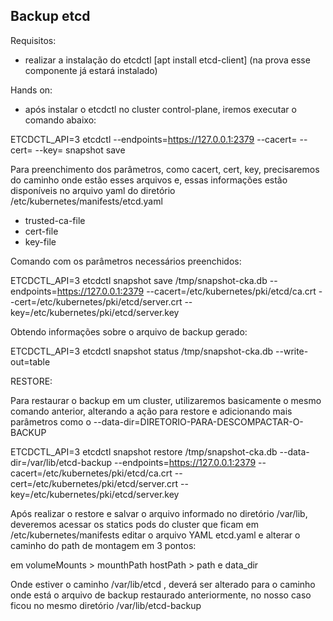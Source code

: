 ## Backup etcd

Requisitos:

- realizar a instalação do etcdctl [apt install etcd-client] (na prova esse componente já estará instalado)

Hands on:

- após instalar o etcdctl no cluster control-plane, iremos executar o comando abaixo:

ETCDCTL_API=3 etcdctl --endpoints=https://127.0.0.1:2379 --cacert=<trusted-ca-file> --cert=<cert-file> --key=<key-file> snapshot save <backup-file-location>

Para preenchimento dos parâmetros, como cacert, cert, key, precisaremos do caminho onde estão esses arquivos e, essas informações estão disponíveis no arquivo yaml do diretório /etc/kubernetes/manifests/etcd.yaml

- trusted-ca-file
- cert-file
- key-file

Comando com os parâmetros necessários preenchidos:

ETCDCTL_API=3 etcdctl snapshot save /tmp/snapshot-cka.db   --endpoints=https://127.0.0.1:2379   --cacert=/etc/kubernetes/pki/etcd/ca.crt   --cert=/etc/kubernetes/pki/etcd/server.crt   --key=/etc/kubernetes/pki/etcd/server.key

Obtendo informações sobre o arquivo de backup gerado:

ETCDCTL_API=3 etcdctl snapshot status /tmp/snapshot-cka.db --write-out=table

RESTORE:

Para restaurar o backup em um cluster, utilizaremos basicamente o mesmo comando anterior, alterando a ação para restore e adicionando mais parâmetros como o --data-dir=DIRETORIO-PARA-DESCOMPACTAR-O-BACKUP

ETCDCTL_API=3 etcdctl snapshot restore /tmp/snapshot-cka.db --data-dir=/var/lib/etcd-backup --endpoints=https://127.0.0.1:2379   --cacert=/etc/kubernetes/pki/etcd/ca.crt   --cert=/etc/kubernetes/pki/etcd/server.crt   --key=/etc/kubernetes/pki/etcd/server.key

Após realizar o restore e salvar o arquivo informado no diretório /var/lib, deveremos acessar os statics pods do cluster que ficam em /etc/kubernetes/manifests editar o arquivo YAML etcd.yaml e alterar o caminho do path de montagem em 3 pontos:

em volumeMounts > mounthPath
hostPath > path e data_dir

Onde estiver o caminho /var/lib/etcd , deverá ser alterado para o caminho onde está o arquivo de backup restaurado anteriormente, no nosso caso ficou no mesmo diretório /var/lib/etcd-backup
